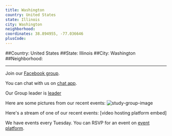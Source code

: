 ```yaml
---
title: Washington
country: United States
state: Illinois
city: Washington
neighborhood: 
coordinates: 38.894955, -77.036646
plusCode:
---
```


##Country: United States
##State: Illinois
##City: Washington
##Neighborhood: 
*****
Join our [Facebook group](https://www.facebook.com/groups/free.code.camp.Peoria).

You can chat with us on [chat app]().

Our Group leader is [leader]()

Here are some pictures from our recent events:
![study-group-image]()

Here's a stream of one of our recent events:
[video hosting platform embed]

We have events every Tuesday. You can RSVP for an event on [event platform]().
